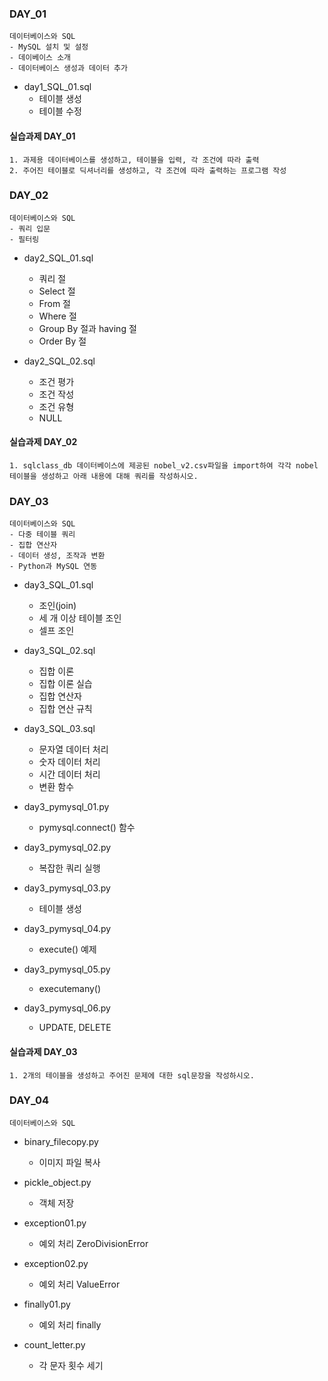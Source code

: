 ### DAY_01
    데이터베이스와 SQL
    - MySQL 설치 및 설정
    - 데이베이스 소개
    - 데이터베이스 생성과 데이터 추가

- day1_SQL_01.sql
  - 테이블 생성
  - 테이블 수정

#### 실습과제 DAY_01
    1. 과제용 데이터베이스를 생성하고, 테이블을 입력, 각 조건에 따라 출력
    2. 주어진 테이블로 딕셔너리를 생성하고, 각 조건에 따라 출력하는 프로그램 작성

### DAY_02
    데이터베이스와 SQL
    - 쿼리 입문
    - 필터링

- day2_SQL_01.sql
  - 쿼리 절
  - Select 절
  - From 절
  - Where 절
  - Group By 절과 having 절
  - Order By 절

- day2_SQL_02.sql
  - 조건 평가
  - 조건 작성
  - 조건 유형
  - NULL

#### 실습과제 DAY_02
    1. sqlclass_db 데이터베이스에 제공된 nobel_v2.csv파일을 import하여 각각 nobel 테이블을 생성하고 아래 내용에 대해 쿼리를 작성하시오.

### DAY_03
    데이터베이스와 SQL
    - 다중 테이블 쿼리
    - 집합 연산자
    - 데이터 생성, 조작과 변환
    - Python과 MySQL 연동

- day3_SQL_01.sql
  - 조인(join)
  - 세 개 이상 테이블 조인
  - 셀프 조인

- day3_SQL_02.sql
  - 집합 이론
  - 집합 이론 실습
  - 집합 연산자
  - 집합 연산 규칙

- day3_SQL_03.sql
  - 문자열 데이터 처리
  - 숫자 데이터 처리
  - 시간 데이터 처리
  - 변환 함수

- day3_pymysql_01.py
  - pymysql.connect() 함수

- day3_pymysql_02.py
  - 복잡한 쿼리 실행

- day3_pymysql_03.py
  - 테이블 생성

- day3_pymysql_04.py
  - execute() 예제

- day3_pymysql_05.py
  - executemany()

- day3_pymysql_06.py
  - UPDATE, DELETE

#### 실습과제 DAY_03
    1. 2개의 테이블을 생성하고 주어진 문제에 대한 sql문장을 작성하시오.

### DAY_04
    데이터베이스와 SQL

- binary_filecopy.py
  - 이미지 파일 복사

- pickle_object.py
  - 객체 저장

- exception01.py
  - 예외 처리 ZeroDivisionError

- exception02.py
  - 예외 처리 ValueError

- finally01.py
  - 예외 처리 finally

- count_letter.py
  - 각 문자 횟수 세기